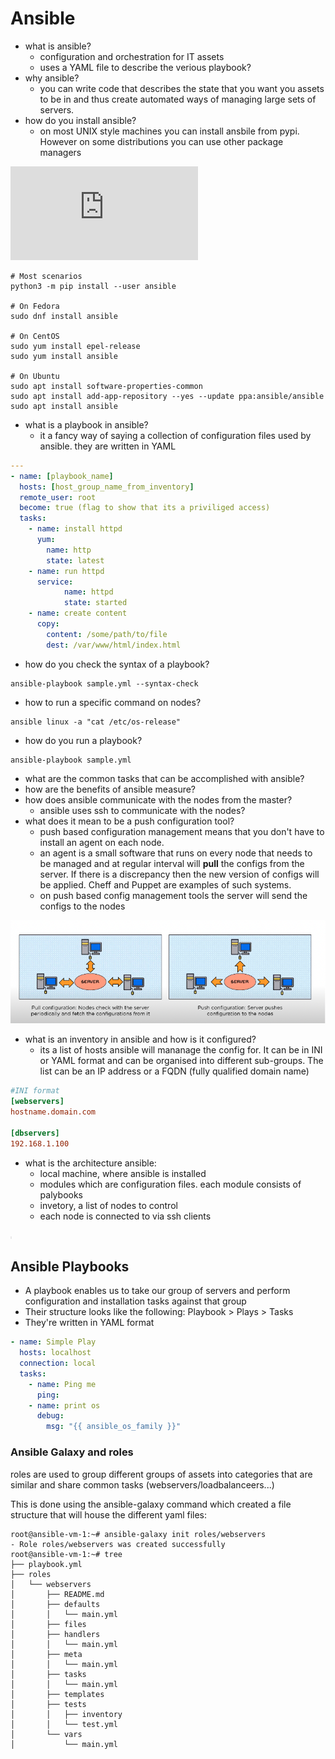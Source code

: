 # Ansible

- what is ansible?
  - configuration and orchestration for IT assets
  - uses a YAML file to describe the verious playbook?
- why ansible?
  - you can write code that describes the state that you want you assets to be in and thus create automated ways of managing
  large sets of servers.
- how do you install ansible?
  - on most UNIX style machines you can install ansbile from pypi. However on some distributions you can use other package
  managers

![Ansible Official Docs](https://docs.ansible.com/ansible/latest/index.html)

```shell
# Most scenarios
python3 -m pip install --user ansible

# On Fedora
sudo dnf install ansible 

# On CentOS
sudo yum install epel-release
sudo yum install ansible

# On Ubuntu
sudo apt install software-properties-common
sudo apt install add-app-repository --yes --update ppa:ansible/ansible
sudo apt install ansible
```

- what is a playbook in ansible?
  - it a fancy way of saying a collection of configuration files used by ansible. they are written in YAML

```YAML
---
- name: [playbook_name]
  hosts: [host_group_name_from_inventory]
  remote_user: root
  become: true (flag to show that its a priviliged access)
  tasks:
    - name: install httpd
      yum:
        name: http
        state: latest
    - name: run httpd
      service:
            name: httpd
            state: started
    - name: create content
      copy:
        content: /some/path/to/file
        dest: /var/www/html/index.html 
```

- how do you check the syntax of a playbook?

```shell
ansible-playbook sample.yml --syntax-check
```

- how to run a specific command on nodes?

```shell
ansible linux -a "cat /etc/os-release"
```

- how do you run a playbook?

```shell
ansible-playbook sample.yml
```

- what are the common tasks that can be accomplished with ansible?
- how are the benefits of ansible measure?
- how does ansible communicate with the nodes from the master?
  - ansible uses ssh to communicate with the nodes?
- what does it mean to be a push configuration tool?
  - push based configuration management means that you don't have to install an agent on each node.
  - an agent is a small software that runs on every node that needs to be managed and at regular interval will **pull**
  the configs from the server. If there is a discrepancy then the new version of configs will be applied. Cheff and Puppet
  are examples of such systems.
  - on push based config management tools the server will send the configs to the nodes

![pull_vs_push](../assets/ansible/pull_vs_push.png)

- what is an inventory in ansible and how is it configured?
  - its a list of hosts ansible will mananage the config for. It can be in INI or YAML format and can be organised into
  different sub-groups. The list can be an IP address or a FQDN (fully qualified domain name)

```INI
#INI format
[webservers]
hostname.domain.com

[dbservers]
192.168.1.100
```

- what is the architecture ansible:
  - local machine, where ansible is installed
  - modules which are configuration files. each module consists of palybooks
  - invetory, a list of nodes to control
  - each node is connected to via ssh clients

![ansible_architecture](../assets/ansible/ansible_architecture.png)

## Ansible Playbooks

- A playbook enables us to take our group of servers and perform configuration and installation tasks against that group
- Their structure looks like the following: Playbook > Plays > Tasks
- They're written in YAML format

```yaml
- name: Simple Play
  hosts: localhost
  connection: local
  tasks:
    - name: Ping me
      ping:
    - name: print os
      debug:
        msg: "{{ ansible_os_family }}"
```

### Ansible Galaxy and roles

roles are used to group different groups of assets into categories that are similar and share common tasks (webservers/loadbalanceers...)

This is done using the ansible-galaxy command which created a file structure that will house the different yaml files:

```shell
root@ansible-vm-1:~# ansible-galaxy init roles/webservers
- Role roles/webservers was created successfully
root@ansible-vm-1:~# tree
├── playbook.yml
├── roles
│   └── webservers
│       ├── README.md
│       ├── defaults
│       │   └── main.yml
│       ├── files
│       ├── handlers
│       │   └── main.yml
│       ├── meta
│       │   └── main.yml
│       ├── tasks
│       │   └── main.yml
│       ├── templates
│       ├── tests
│       │   ├── inventory
│       │   └── test.yml
│       └── vars
│           └── main.yml
```
